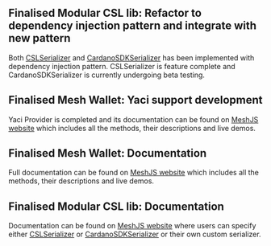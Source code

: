 ## Finalised Modular CSL lib: Refactor to dependency injection pattern and integrate with new pattern

Both [CSLSerializer](https://github.com/MeshJS/mesh/blob/main/packages/mesh-core-csl/src/core/serializer.ts) and [CardanoSDKSerializer](https://github.com/MeshJS/mesh/blob/main/packages/mesh-core-cst/src/serializer/index.ts) has been implemented with dependency injection pattern. CSLSerializer is feature complete and CardanoSDKSerializer is currently undergoing beta testing.

## Finalised Mesh Wallet: Yaci support development

Yaci Provider is completed and its documentation can be found on [MeshJS website](https://meshjs.dev/providers/yaci) which includes all the methods, their descriptions and live demos.

## Finalised Mesh Wallet: Documentation

Full documentation can be found on [MeshJS website](https://meshjs.dev/apis/wallets/meshwallet) which includes all the methods, their descriptions and live demos.

## Finalised Modular CSL lib: Documentation

Documentation can be found on [MeshJS website](https://meshjs.dev/apis/txbuilder/basics#initializeTxbuilder) where users can specify either [CSLSerializer](https://github.com/MeshJS/mesh/blob/main/packages/mesh-core-csl/src/core/serializer.ts) or [CardanoSDKSerializer](https://github.com/MeshJS/mesh/blob/main/packages/mesh-core-cst/src/serializer/index.ts) or their own custom serializer.
